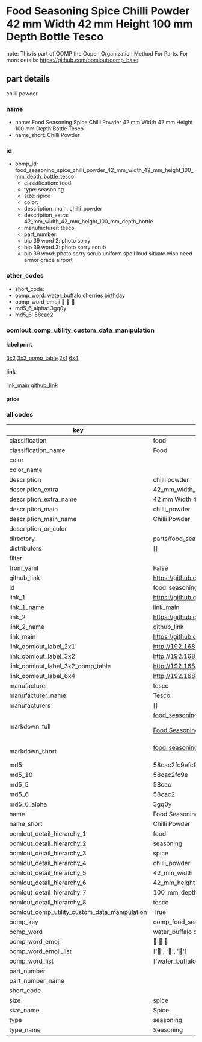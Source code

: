 # Food Seasoning Spice Chilli Powder 42 mm Width 42 mm Height 100 mm Depth Bottle Tesco  

note: This is part of OOMP the Oopen Organization Method For Parts. For more details: https://github.com/oomlout/oomp_base

##  part details



chilli powder

### name
* name: Food Seasoning Spice Chilli Powder 42 mm Width 42 mm Height 100 mm Depth Bottle Tesco
* name_short: Chilli Powder
### id
* oomp_id: food_seasoning_spice_chilli_powder_42_mm_width_42_mm_height_100_mm_depth_bottle_tesco
  * classification: food
  * type: seasoning
  * size: spice
  * color: 
  * description_main: chilli_powder
  * description_extra: 42_mm_width_42_mm_height_100_mm_depth_bottle
  * manufacturer: tesco
  * part_number: 
  * bip 39 word 2: photo sorry
  * bip 39 word 3: photo sorry scrub
  * bip 39 word: photo sorry scrub uniform spoil loud situate wish need armor grace airport

### other_codes
* short_code: 
* oomp_word: water_buffalo cherries birthday
* oomp_word_emoji :water_buffalo: :cherries: :birthday:
* md5_6_alpha: 3gq0y
* md5_6: 58cac2






### oomlout_oomp_utility_custom_data_manipulation
#### label print
[3x2](http://192.168.1.245:1112/?label=oomp%203gq0y)
[3x2_oomp_table](http://192.168.1.107:1112/?label=oomp%203gq0y)
[2x1](http://192.168.1.242:1112/?label=oomp%203gq0y)
[6x4](http://192.168.1.55:1112/?label=oomp%203gq0y)    

#### link

[link_main](https://github.com/oomlout/oomlout_oomp_current_version_messy/tree/main/parts/food_seasoning_spice_chilli_powder_42_mm_width_42_mm_height_100_mm_depth_bottle_tesco) [github_link](https://github.com/oomlout/oomlout_oomp_part_src/tree/main/parts/food_seasoning_spice_chilli_powder_42_mm_width_42_mm_height_100_mm_depth_bottle_tesco)                             

#### price







### all codes 
| key | value |  
| --- | --- |  
| classification | food |  
| classification_name | Food |  
| color |  |  
| color_name |  |  
| description | chilli powder |  
| description_extra | 42_mm_width_42_mm_height_100_mm_depth_bottle |  
| description_extra_name | 42 mm Width 42 mm Height 100 mm Depth Bottle |  
| description_main | chilli_powder |  
| description_main_name | Chilli Powder |  
| description_or_color |   |  
| directory | parts/food_seasoning_spice_chilli_powder_42_mm_width_42_mm_height_100_mm_depth_bottle_tesco |  
| distributors | [] |  
| filter |  |  
| from_yaml | False |  
| github_link | https://github.com/oomlout/oomlout_oomp_part_src/tree/main/parts/food_seasoning_spice_chilli_powder_42_mm_width_42_mm_height_100_mm_depth_bottle_tesco |  
| id | food_seasoning_spice_chilli_powder_42_mm_width_42_mm_height_100_mm_depth_bottle_tesco |  
| link_1 | https://github.com/oomlout/oomlout_oomp_current_version_messy/tree/main/parts/food_seasoning_spice_chilli_powder_42_mm_width_42_mm_height_100_mm_depth_bottle_tesco |  
| link_1_name | link_main |  
| link_2 | https://github.com/oomlout/oomlout_oomp_part_src/tree/main/parts/food_seasoning_spice_chilli_powder_42_mm_width_42_mm_height_100_mm_depth_bottle_tesco |  
| link_2_name | github_link |  
| link_main | https://github.com/oomlout/oomlout_oomp_current_version_messy/tree/main/parts/food_seasoning_spice_chilli_powder_42_mm_width_42_mm_height_100_mm_depth_bottle_tesco |  
| link_oomlout_label_2x1 | http://192.168.1.242:1112/?label=oomp%203gq0y |  
| link_oomlout_label_3x2 | http://192.168.1.245:1112/?label=oomp%203gq0y |  
| link_oomlout_label_3x2_oomp_table | http://192.168.1.107:1112/?label=oomp%203gq0y |  
| link_oomlout_label_6x4 | http://192.168.1.55:1112/?label=oomp%203gq0y |  
| manufacturer | tesco |  
| manufacturer_name | Tesco |  
| manufacturers | [] |  
| markdown_full | [food_seasoning_spice_chilli_powder_42_mm_width_42_mm_height_100_mm_depth_bottle_tesco](https://github.com/oomlout/oomlout_oomp_current_version_messy/tree/main/parts/food_seasoning_spice_chilli_powder_42_mm_width_42_mm_height_100_mm_depth_bottle_tesco)<br>[](https://github.com/oomlout/oomlout_oomp_current_version_messy/tree/main/parts/food_seasoning_spice_chilli_powder_42_mm_width_42_mm_height_100_mm_depth_bottle_tesco)<br>[Food Seasoning Spice Chilli Powder 42 Mm Width 42 Mm Height 100 Mm Depth Bottle Tesco](https://github.com/oomlout/oomlout_oomp_current_version_messy/tree/main/parts/food_seasoning_spice_chilli_powder_42_mm_width_42_mm_height_100_mm_depth_bottle_tesco)<br><br> |  
| markdown_short | [food_seasoning_spice_chilli_powder_42_mm_width_42_mm_height_100_mm_depth_bottle_tesco](https://github.com/oomlout/oomlout_oomp_current_version_messy/tree/main/parts/food_seasoning_spice_chilli_powder_42_mm_width_42_mm_height_100_mm_depth_bottle_tesco)<br><br> |  
| md5 | 58cac2fc9efc993610e92ed783b3dd1d |  
| md5_10 | 58cac2fc9e |  
| md5_5 | 58cac |  
| md5_6 | 58cac2 |  
| md5_6_alpha | 3gq0y |  
| name | Food Seasoning Spice Chilli Powder 42 mm Width 42 mm Height 100 mm Depth Bottle Tesco |  
| name_short | Chilli Powder |  
| oomlout_detail_hierarchy_1 | food |  
| oomlout_detail_hierarchy_2 | seasoning |  
| oomlout_detail_hierarchy_3 | spice |  
| oomlout_detail_hierarchy_4 | chilli_powder |  
| oomlout_detail_hierarchy_5 | 42_mm_width |  
| oomlout_detail_hierarchy_6 | 42_mm_height |  
| oomlout_detail_hierarchy_7 | 100_mm_depth |  
| oomlout_detail_hierarchy_8 | tesco |  
| oomlout_oomp_utility_custom_data_manipulation | True |  
| oomp_key | oomp_food_seasoning_spice_chilli_powder_42_mm_width_42_mm_height_100_mm_depth_bottle_tesco |  
| oomp_word | water_buffalo cherries birthday |  
| oomp_word_emoji | :water_buffalo: :cherries: :birthday: |  
| oomp_word_emoji_list | [':water_buffalo:', ':cherries:', ':birthday:'] |  
| oomp_word_list | ['water_buffalo', 'cherries', 'birthday'] |  
| part_number |  |  
| part_number_name |  |  
| short_code |  |  
| size | spice |  
| size_name | Spice |  
| type | seasoning |  
| type_name | Seasoning |  
